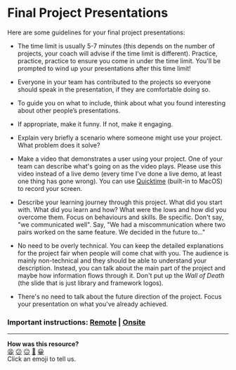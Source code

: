# Final Project Presentations

Here are some guidelines for your final project presentations:

* The time limit is usually 5-7 minutes (this depends on the number of projects, your coach will advise if the time limit is different).  Practice, practice, practice to ensure you come in under the time limit.  You'll be prompted to wind up your presentations after this time limit!

* Everyone in your team has contributed to the projects so everyone should speak in the presentation, if they are comfortable doing so.

* To guide you on what to include, think about what you found interesting about other people’s presentations.

* If appropriate, make it funny. If not, make it engaging.

* Explain very briefly a scenario where someone might use your project. What problem does it solve?

* Make a video that demonstrates a user using your project.  One of your team can describe what's going on as the video plays.  Please use this video instead of a live demo (every time I've done a live demo, at least one thing has gone wrong). You can use [Quicktime](https://support.apple.com/kb/ph5882?locale=en_US) (built-in to MacOS) to record your screen.

* Describe your learning journey through this project. What did you start with. What did you learn and how? What were the lows and how did you overcome them. Focus on behaviours and skills. Be specific. Don't say, "we communicated well". Say, "We had a miscommunication where two pairs worked on the same feature. We decided in the future to..."

* No need to be overly technical. You can keep the detailed explanations for the project fair when people will come chat with you. The audience is mainly non-technical and they should be able to understand your description.
Instead, you can talk about the main part of the project and maybe how information flows through it. Don't put up the _Wall of Death_ (the slide that is just library and framework logos).

* There's no need to talk about the future direction of the project.  Focus your presentation on what you've already achieved.

### Important instructions: [Remote](../sequence/remote/demo_day_presentations.md) | [Onsite](../sequence/onsite/demo_day_presentations.md)

<!-- BEGIN GENERATED SECTION DO NOT EDIT -->

---

**How was this resource?**  
[😫](https://airtable.com/shrUJ3t7KLMqVRFKR?prefill_Repository=course&prefill_File=pills/final_project_presentations.md&prefill_Sentiment=😫) [😕](https://airtable.com/shrUJ3t7KLMqVRFKR?prefill_Repository=course&prefill_File=pills/final_project_presentations.md&prefill_Sentiment=😕) [😐](https://airtable.com/shrUJ3t7KLMqVRFKR?prefill_Repository=course&prefill_File=pills/final_project_presentations.md&prefill_Sentiment=😐) [🙂](https://airtable.com/shrUJ3t7KLMqVRFKR?prefill_Repository=course&prefill_File=pills/final_project_presentations.md&prefill_Sentiment=🙂) [😀](https://airtable.com/shrUJ3t7KLMqVRFKR?prefill_Repository=course&prefill_File=pills/final_project_presentations.md&prefill_Sentiment=😀)  
Click an emoji to tell us.

<!-- END GENERATED SECTION DO NOT EDIT -->
